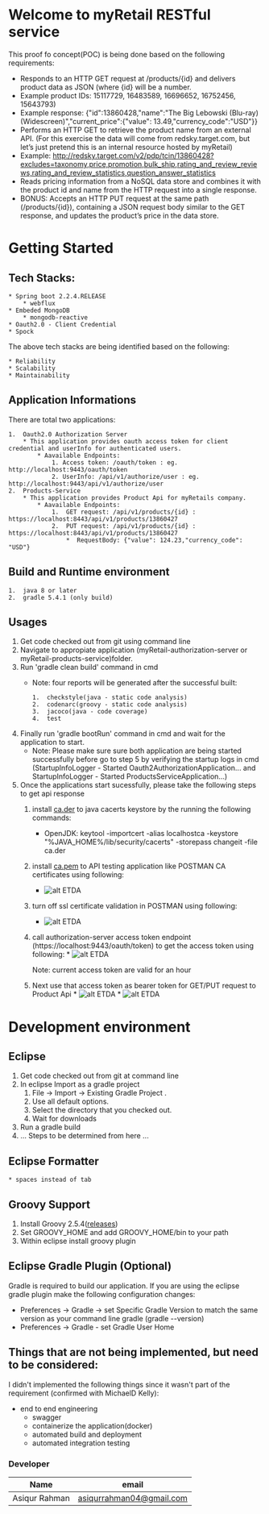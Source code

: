 # Welcome to myRetail RESTful service

This proof fo concept(POC) is being done based on the following requirements:

*	Responds to an HTTP GET request at /products/{id} and delivers product data as JSON (where {id} will be a number. 
*	Example product IDs: 15117729, 16483589, 16696652, 16752456, 15643793) 
*	Example response: {"id":13860428,"name":"The Big Lebowski (Blu-ray) (Widescreen)","current_price":{"value": 13.49,"currency_code":"USD"}}
*	Performs an HTTP GET to retrieve the product name from an external API. (For this exercise the data will come from redsky.target.com, but let’s just pretend this is an internal resource hosted by myRetail)  
*	Example: http://redsky.target.com/v2/pdp/tcin/13860428?excludes=taxonomy,price,promotion,bulk_ship,rating_and_review_reviews,rating_and_review_statistics,question_answer_statistics
*	Reads pricing information from a NoSQL data store and combines it with the product id and name from the HTTP request into a single response.  
*	BONUS: Accepts an HTTP PUT request at the same path (/products/{id}), containing a JSON request body similar to the GET response, and updates the product’s price in the data store.  

# Getting Started

## Tech Stacks:
    * Spring boot 2.2.4.RELEASE
        * webflux
    * Embeded MongoDB
        * mongodb-reactive
    * Oauth2.0 - Client Credential 
    * Spock

The above tech stacks are being identified based on the following:

    * Reliability
    * Scalability
    * Maintainability

## Application Informations

There are total two applications:

    1.  Oauth2.0 Authorization Server        
        * This application provides oauth access token for client credential and userInfo for authenticated users.
            * Aavailable Endpoints:
                1. Access token: /oauth/token : eg. http://localhost:9443/oauth/token
                2. UserInfo: /api/v1/authorize/user : eg. http://localhost:9443/api/v1/authorize/user
    2.  Products-Service       
        * This application provides Product Api for myRetails company.
            * Aavailable Endpoints:
                1.  GET request: /api/v1/products/{id} : https://localhost:8443/api/v1/products/13860427
                2.  PUT request: /api/v1/products/{id} : https://localhost:8443/api/v1/products/13860427
                    *  RequestBody: {"value": 124.23,"currency_code": "USD"}

## Build and Runtime environment

    1.  java 8 or later 
    2.  gradle 5.4.1 (only build)


## Usages
                    
1. Get code checked out from git using command line
2. Navigate to appropiate application (myRetail-authorization-server or myRetail-products-service)folder.
3. Run 'gradle clean build' command in cmd
    *   Note: four reports will be generated after the successful built:
    
            1.  checkstyle(java - static code analysis)
            2.  codenarc(groovy - static code analysis)    
            3.  jacoco(java - code coverage)  
            4.  test
4. Finally run 'gradle bootRun' command in cmd and wait for the application to start.
    *   Note: Please make sure sure both application are being started successfully before go to step 5 by verifying the startup logs in cmd (StartupInfoLogger - Started Oauth2AuthorizationApplication... and StartupInfoLogger - Started ProductsServiceApplication...)
5. Once the applications start sucessfully, please take the following steps to get api response
    1.  install [ca.der](./docs/cert/ca.der) to java cacerts keystore by the running the following commands:
        * OpenJDK: keytool -importcert -alias localhostca -keystore "%JAVA_HOME%/lib/security/cacerts" -storepass changeit -file ca.der
    2.  install [ca.pem](./docs/cert/ca.pem) to API testing application like POSTMAN CA certificates using following:
        * ![alt ETDA](./docs/CaCertificate.PNG)
    3.  turn off ssl certificate validation in POSTMAN using following:
        * ![alt ETDA](./docs/SslValidation.PNG)
    4.  call authorization-server access token endpoint (https://localhost:9443/oauth/token) to get the access token using following:
            * ![alt ETDA](./docs/OauthAccessTokenRequest.PNG)
     
        Note: current access token are valid for an hour
    5.  Next use that access token as bearer token for GET/PUT request to Product Api
            * ![alt ETDA](./docs/GetRequest.PNG)
            * ![alt ETDA](./docs/PutRequest.PNG)
     
# Development environment
    
## Eclipse

1. Get code checked out from git at command line
2. In eclipse Import as a gradle project
    1. File -> Import -> Existing Gradle Project . 
    2. Use all default options.
    3. Select the directory that you checked out.
    4. Wait for downloads
3. Run a gradle build
4. ... Steps to be determined from here ...


## Eclipse Formatter
    * spaces instead of tab 

## Groovy Support

1. Install Groovy 2.5.4([releases](http://groovy-lang.org/download.html#distro))
2. Set GROOVY_HOME and add GROOVY_HOME/bin to your path
3. Within eclipse install groovy plugin 

## Eclipse Gradle Plugin (Optional)

Gradle is required to build our application. If you are using the eclipse gradle plugin make the following configuration changes:
* Preferences -> Gradle -> set Specific Gradle Version to match the same version as your command line gradle (gradle --version)
* Preferences -> Gradle - set Gradle User Home 

## Things that are not being implemented, but need to be considered:

I didn't implemented the following things since it wasn't part of the requirement (confirmed with MichaelD Kelly):

* end to end engineering
    * swagger 
    * containerize the application(docker)
    * automated build and deployment
    * automated integration testing

### Developer
Name          | email
--------------| ---
Asiqur Rahman | asiqurrahman04@gmail.com